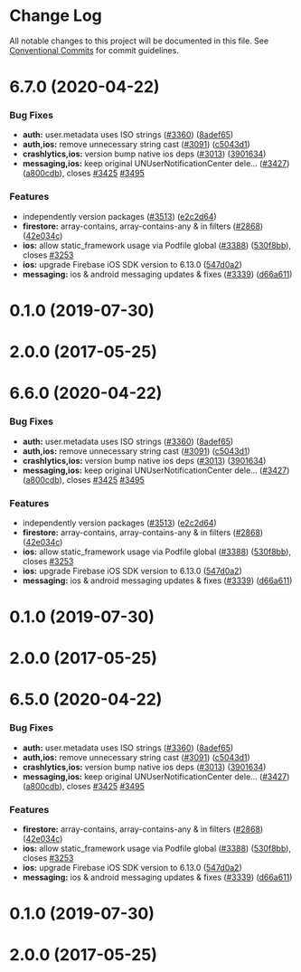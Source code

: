 # Change Log

All notable changes to this project will be documented in this file.
See [Conventional Commits](https://conventionalcommits.org) for commit guidelines.

# 6.7.0 (2020-04-22)


### Bug Fixes

* **auth:** user.metadata uses ISO strings ([#3360](https://github.com/invertase/react-native-firebase/issues/3360)) ([8adef65](https://github.com/invertase/react-native-firebase/commit/8adef653faa008e0146374f99f5ba1af902749bf))
* **auth,ios:** remove unnecessary string cast ([#3091](https://github.com/invertase/react-native-firebase/issues/3091)) ([c5043d1](https://github.com/invertase/react-native-firebase/commit/c5043d1fcffa0902f4521125e3fb5ac2178fe264))
* **crashlytics,ios:** version bump native ios deps ([#3013](https://github.com/invertase/react-native-firebase/issues/3013)) ([3901634](https://github.com/invertase/react-native-firebase/commit/39016346e419175119e863b2e2bff10166ddf40c))
* **messaging,ios:** keep original UNUserNotificationCenter dele… ([#3427](https://github.com/invertase/react-native-firebase/issues/3427)) ([a800cdb](https://github.com/invertase/react-native-firebase/commit/a800cdbc81bfaeeaccf602aa62ca29d2fbf68c05)), closes [#3425](https://github.com/invertase/react-native-firebase/issues/3425) [#3495](https://github.com/invertase/react-native-firebase/issues/3495)


### Features

* independently version packages ([#3513](https://github.com/invertase/react-native-firebase/issues/3513)) ([e2c2d64](https://github.com/invertase/react-native-firebase/commit/e2c2d64d2266cbdd14d4dcfefa64a08263f0af85))
* **firestore:** array-contains, array-contains-any & in filters ([#2868](https://github.com/invertase/react-native-firebase/issues/2868)) ([42e034c](https://github.com/invertase/react-native-firebase/commit/42e034c4807da54441d2baeab9f57bbf1a137a4a))
* **ios:** allow static_framework usage via Podfile global ([#3388](https://github.com/invertase/react-native-firebase/issues/3388)) ([530f8bb](https://github.com/invertase/react-native-firebase/commit/530f8bbb51f89f106854dbf1df5ec80211e2cf8b)), closes [#3253](https://github.com/invertase/react-native-firebase/issues/3253)
* **ios:** upgrade Firebase iOS SDK version to 6.13.0 ([547d0a2](https://github.com/invertase/react-native-firebase/commit/547d0a2d74a68808b29063f9b3aa3e1ac38551fc))
* **messaging:** ios & android messaging updates & fixes ([#3339](https://github.com/invertase/react-native-firebase/issues/3339)) ([d66a611](https://github.com/invertase/react-native-firebase/commit/d66a6118f82005087f53b86571990fc071402153))



# 0.1.0 (2019-07-30)



# 2.0.0 (2017-05-25)





# 6.6.0 (2020-04-22)


### Bug Fixes

* **auth:** user.metadata uses ISO strings ([#3360](https://github.com/invertase/react-native-firebase/issues/3360)) ([8adef65](https://github.com/invertase/react-native-firebase/commit/8adef653faa008e0146374f99f5ba1af902749bf))
* **auth,ios:** remove unnecessary string cast ([#3091](https://github.com/invertase/react-native-firebase/issues/3091)) ([c5043d1](https://github.com/invertase/react-native-firebase/commit/c5043d1fcffa0902f4521125e3fb5ac2178fe264))
* **crashlytics,ios:** version bump native ios deps ([#3013](https://github.com/invertase/react-native-firebase/issues/3013)) ([3901634](https://github.com/invertase/react-native-firebase/commit/39016346e419175119e863b2e2bff10166ddf40c))
* **messaging,ios:** keep original UNUserNotificationCenter dele… ([#3427](https://github.com/invertase/react-native-firebase/issues/3427)) ([a800cdb](https://github.com/invertase/react-native-firebase/commit/a800cdbc81bfaeeaccf602aa62ca29d2fbf68c05)), closes [#3425](https://github.com/invertase/react-native-firebase/issues/3425) [#3495](https://github.com/invertase/react-native-firebase/issues/3495)


### Features

* independently version packages ([#3513](https://github.com/invertase/react-native-firebase/issues/3513)) ([e2c2d64](https://github.com/invertase/react-native-firebase/commit/e2c2d64d2266cbdd14d4dcfefa64a08263f0af85))
* **firestore:** array-contains, array-contains-any & in filters ([#2868](https://github.com/invertase/react-native-firebase/issues/2868)) ([42e034c](https://github.com/invertase/react-native-firebase/commit/42e034c4807da54441d2baeab9f57bbf1a137a4a))
* **ios:** allow static_framework usage via Podfile global ([#3388](https://github.com/invertase/react-native-firebase/issues/3388)) ([530f8bb](https://github.com/invertase/react-native-firebase/commit/530f8bbb51f89f106854dbf1df5ec80211e2cf8b)), closes [#3253](https://github.com/invertase/react-native-firebase/issues/3253)
* **ios:** upgrade Firebase iOS SDK version to 6.13.0 ([547d0a2](https://github.com/invertase/react-native-firebase/commit/547d0a2d74a68808b29063f9b3aa3e1ac38551fc))
* **messaging:** ios & android messaging updates & fixes ([#3339](https://github.com/invertase/react-native-firebase/issues/3339)) ([d66a611](https://github.com/invertase/react-native-firebase/commit/d66a6118f82005087f53b86571990fc071402153))



# 0.1.0 (2019-07-30)



# 2.0.0 (2017-05-25)





# 6.5.0 (2020-04-22)


### Bug Fixes

* **auth:** user.metadata uses ISO strings ([#3360](https://github.com/invertase/react-native-firebase/issues/3360)) ([8adef65](https://github.com/invertase/react-native-firebase/commit/8adef653faa008e0146374f99f5ba1af902749bf))
* **auth,ios:** remove unnecessary string cast ([#3091](https://github.com/invertase/react-native-firebase/issues/3091)) ([c5043d1](https://github.com/invertase/react-native-firebase/commit/c5043d1fcffa0902f4521125e3fb5ac2178fe264))
* **crashlytics,ios:** version bump native ios deps ([#3013](https://github.com/invertase/react-native-firebase/issues/3013)) ([3901634](https://github.com/invertase/react-native-firebase/commit/39016346e419175119e863b2e2bff10166ddf40c))
* **messaging,ios:** keep original UNUserNotificationCenter dele… ([#3427](https://github.com/invertase/react-native-firebase/issues/3427)) ([a800cdb](https://github.com/invertase/react-native-firebase/commit/a800cdbc81bfaeeaccf602aa62ca29d2fbf68c05)), closes [#3425](https://github.com/invertase/react-native-firebase/issues/3425) [#3495](https://github.com/invertase/react-native-firebase/issues/3495)


### Features

* **firestore:** array-contains, array-contains-any & in filters ([#2868](https://github.com/invertase/react-native-firebase/issues/2868)) ([42e034c](https://github.com/invertase/react-native-firebase/commit/42e034c4807da54441d2baeab9f57bbf1a137a4a))
* **ios:** allow static_framework usage via Podfile global ([#3388](https://github.com/invertase/react-native-firebase/issues/3388)) ([530f8bb](https://github.com/invertase/react-native-firebase/commit/530f8bbb51f89f106854dbf1df5ec80211e2cf8b)), closes [#3253](https://github.com/invertase/react-native-firebase/issues/3253)
* **ios:** upgrade Firebase iOS SDK version to 6.13.0 ([547d0a2](https://github.com/invertase/react-native-firebase/commit/547d0a2d74a68808b29063f9b3aa3e1ac38551fc))
* **messaging:** ios & android messaging updates & fixes ([#3339](https://github.com/invertase/react-native-firebase/issues/3339)) ([d66a611](https://github.com/invertase/react-native-firebase/commit/d66a6118f82005087f53b86571990fc071402153))



# 0.1.0 (2019-07-30)



# 2.0.0 (2017-05-25)
